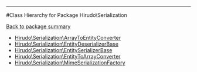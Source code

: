 - - -

#Class Hierarchy for Package Hirudo\Serialization

<div><a href='https://github.com/JeyDotC/Hirudo-docs/tree/master/hirudo/serialization'>Back to package summary</a></div>

<ul>
<li><a href="https://github.com/JeyDotC/Hirudo-docs/blob/master/hirudo/serialization/ArrayToEntityConverter.md">Hirudo\Serialization\ArrayToEntityConverter</a></li>
<li><a href="https://github.com/JeyDotC/Hirudo-docs/blob/master/hirudo/serialization/EntityDeserializerBase.md">Hirudo\Serialization\EntityDeserializerBase</a></li>
<li><a href="https://github.com/JeyDotC/Hirudo-docs/blob/master/hirudo/serialization/EntitySerializerBase.md">Hirudo\Serialization\EntitySerializerBase</a></li>
<li><a href="https://github.com/JeyDotC/Hirudo-docs/blob/master/hirudo/serialization/EntityToArrayConverter.md">Hirudo\Serialization\EntityToArrayConverter</a></li>
<li><a href="https://github.com/JeyDotC/Hirudo-docs/blob/master/hirudo/serialization/MimeSerializationFactory.md">Hirudo\Serialization\MimeSerializationFactory</a></li>
</ul>
